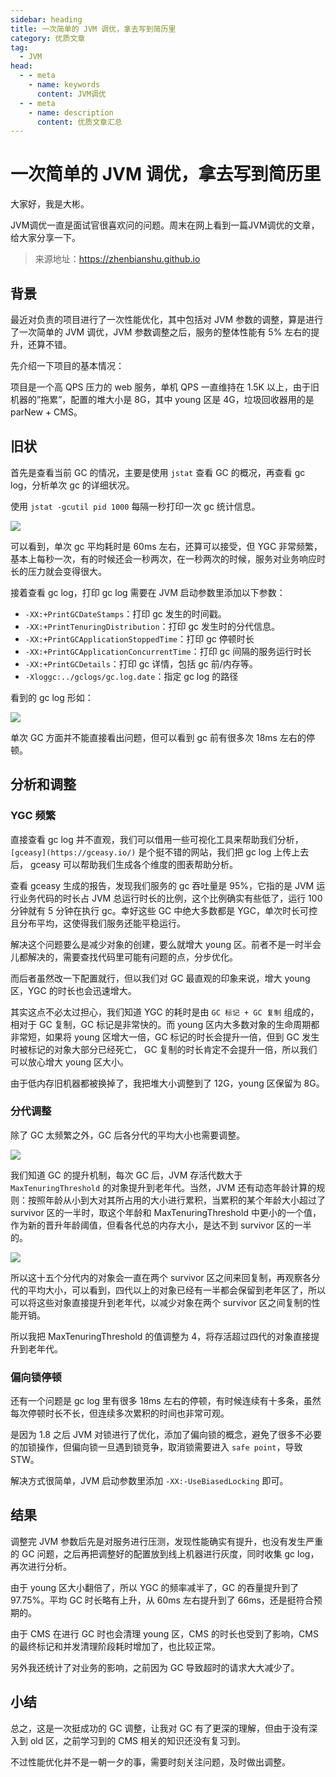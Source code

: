 ```yaml
---
sidebar: heading
title: 一次简单的 JVM 调优，拿去写到简历里
category: 优质文章
tag:
  - JVM
head:
  - - meta
    - name: keywords
      content: JVM调优
  - - meta
    - name: description
      content: 优质文章汇总
---
```


# 一次简单的 JVM 调优，拿去写到简历里

大家好，我是大彬。

JVM调优一直是面试官很喜欢问的问题。周末在网上看到一篇JVM调优的文章，给大家分享一下。

> 来源地址：https://zhenbianshu.github.io

## **背景**

最近对负责的项目进行了一次性能优化，其中包括对 JVM 参数的调整，算是进行了一次简单的 JVM 调优，JVM 参数调整之后，服务的整体性能有 5% 左右的提升，还算不错。

先介绍一下项目的基本情况：

项目是一个高 QPS 压力的 web 服务，单机 QPS 一直维持在 1.5K 以上，由于旧机器的”拖累”，配置的堆大小是 8G，其中 young 区是 4G，垃圾回收器用的是 parNew + CMS。

## **旧状**

首先是查看当前 GC 的情况，主要是使用 `jstat` 查看 GC 的概况，再查看 gc log，分析单次 gc 的详细状况。

使用 `jstat -gcutil pid 1000` 每隔一秒打印一次 gc 统计信息。

![](http://img.topjavaer.cn/img/jvm调优1.png)

可以看到，单次 gc 平均耗时是 60ms 左右，还算可以接受，但 YGC 非常频繁，基本上每秒一次，有的时候还会一秒两次，在一秒两次的时候，服务对业务响应时长的压力就会变得很大。

接着查看 gc log，打印 gc log 需要在 JVM 启动参数里添加以下参数：

- `-XX:+PrintGCDateStamps`：打印 gc 发生的时间戳。
- `-XX:+PrintTenuringDistribution`：打印 gc 发生时的分代信息。
- `-XX:+PrintGCApplicationStoppedTime`：打印 gc 停顿时长
- `-XX:+PrintGCApplicationConcurrentTime`：打印 gc 间隔的服务运行时长
- `-XX:+PrintGCDetails`：打印 gc 详情，包括 gc 前/内存等。
- `-Xloggc:../gclogs/gc.log.date`：指定 gc log 的路径

看到的 gc log 形如：

![](http://img.topjavaer.cn/img/jvm调优2.png)

单次 GC 方面并不能直接看出问题，但可以看到 gc 前有很多次 18ms 左右的停顿。

## **分析和调整**

### YGC 频繁

直接查看 gc log 并不直观，我们可以借用一些可视化工具来帮助我们分析， `[gceasy](https://gceasy.io/)` 是个挺不错的网站，我们把 gc log 上传上去后， gceasy 可以帮助我们生成各个维度的图表帮助分析。

查看 gceasy 生成的报告，发现我们服务的 gc 吞吐量是 95%，它指的是 JVM 运行业务代码的时长占 JVM 总运行时长的比例，这个比例确实有些低了，运行 100 分钟就有 5 分钟在执行 gc。幸好这些 GC 中绝大多数都是 YGC，单次时长可控且分布平均，这使得我们服务还能平稳运行。

解决这个问题要么是减少对象的创建，要么就增大 young 区。前者不是一时半会儿都解决的，需要查找代码里可能有问题的点，分步优化。

而后者虽然改一下配置就行，但以我们对 GC 最直观的印象来说，增大 young 区，YGC 的时长也会迅速增大。

其实这点不必太过担心，我们知道 YGC 的耗时是由 `GC 标记 + GC 复制` 组成的，相对于 GC 复制，GC 标记是非常快的。而 young 区内大多数对象的生命周期都非常短，如果将 young 区增大一倍，GC 标记的时长会提升一倍，但到 GC 发生时被标记的对象大部分已经死亡， GC 复制的时长肯定不会提升一倍，所以我们可以放心增大 young 区大小。

由于低内存旧机器都被换掉了，我把堆大小调整到了 12G，young 区保留为 8G。

### 分代调整

除了 GC 太频繁之外，GC 后各分代的平均大小也需要调整。

![](http://img.topjavaer.cn/img/jvm调优3.png)

我们知道 GC 的提升机制，每次 GC 后，JVM 存活代数大于 `MaxTenuringThreshold` 的对象提升到老年代。当然，JVM 还有动态年龄计算的规则：按照年龄从小到大对其所占用的大小进行累积，当累积的某个年龄大小超过了 survivor 区的一半时，取这个年龄和 MaxTenuringThreshold 中更小的一个值，作为新的晋升年龄阈值，但看各代总的内存大小，是达不到 survivor 区的一半的。

![](http://img.topjavaer.cn/img/jvm调优4.png)

所以这十五个分代内的对象会一直在两个 survivor 区之间来回复制，再观察各分代的平均大小，可以看到，四代以上的对象已经有一半都会保留到老年区了，所以可以将这些对象直接提升到老年代，以减少对象在两个 survivor 区之间复制的性能开销。

所以我把 MaxTenuringThreshold 的值调整为 4，将存活超过四代的对象直接提升到老年代。

### 偏向锁停顿

还有一个问题是 gc log 里有很多 18ms 左右的停顿，有时候连续有十多条，虽然每次停顿时长不长，但连续多次累积的时间也非常可观。

是因为 1.8 之后 JVM 对锁进行了优化，添加了偏向锁的概念，避免了很多不必要的加锁操作，但偏向锁一旦遇到锁竞争，取消锁需要进入 `safe point`，导致 STW。

解决方式很简单，JVM 启动参数里添加 `-XX:-UseBiasedLocking` 即可。

## **结果**

调整完 JVM 参数后先是对服务进行压测，发现性能确实有提升，也没有发生严重的 GC 问题，之后再把调整好的配置放到线上机器进行灰度，同时收集 gc log，再次进行分析。

由于 young 区大小翻倍了，所以 YGC 的频率减半了，GC 的吞量提升到了 97.75%。平均 GC 时长略有上升，从 60ms 左右提升到了 66ms，还是挺符合预期的。

由于 CMS 在进行 GC 时也会清理 young 区，CMS 的时长也受到了影响，CMS 的最终标记和并发清理阶段耗时增加了，也比较正常。

另外我还统计了对业务的影响，之前因为 GC 导致超时的请求大大减少了。

## **小结**

总之，这是一次挺成功的 GC 调整，让我对 GC 有了更深的理解，但由于没有深入到 old 区，之前学习到的 CMS 相关的知识还没有复习到。

不过性能优化并不是一朝一夕的事，需要时刻关注问题，及时做出调整。

